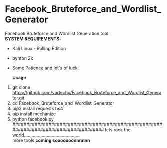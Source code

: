 # Facebook_Bruteforce_and_Wordlist_Generator
Facebook Bruteforce and Wordlist Generation tool  
  **SYSTEM REQUIREMENTS:**  
* Kali Linux - Rolling Edition
* pyhton 2x
* Some Patience and lot's of luck  
    
  **Usage**
1. git clone https://github.com/vartechx/Facebook_Bruteforce_and_Wordlist_Generator.git
2. cd Facebook_Bruteforce_and_Wordlist_Generator
3. pip3 install requests bs4
4. pip install mechanize
5. python facebook.py
#######################################################################################
lets rock the world............................................  
more tools **coming sooooooonnnnnn**
